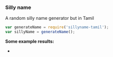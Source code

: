 ### Silly name

A random silly name generator but in Tamil

```javascript
var generateName = require('sillyname-tamil');
var sillyName = generateName();
````

**Some example results:**

* 